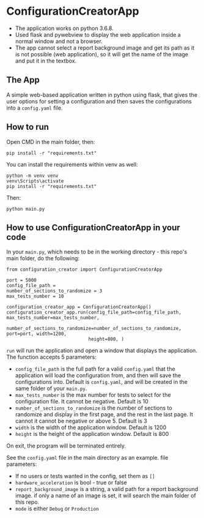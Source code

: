 # ConfigurationCreatorApp

- The application works on python 3.6.8.
- Used flask and pywebview to display the web application inside a normal window and not a browser.
- The app cannot select a report background image and get its path as it is not possible (web application), so it will
  get the name of the image and put it in the textbox.

## The App

A simple web-based application written in python using flask, that gives the user options for setting a configuration
and then saves the configurations into a ```config.yaml``` file.

## How to run

Open CMD in the main folder, then:

```
pip install -r "requirements.txt"
```

You can install the requirements within venv as well:

```
python -m venv venv
venv\Scripts\activate
pip install -r "requirements.txt"
```

Then:

```
python main.py
```

## How to use ConfigurationCreatorApp in your code

In your ```main.py```, which needs to be in the working directory - this repo's main folder, do the following:

```
from configuration_creator import ConfigurationCreatorApp

port = 5000
config_file_path = 
number_of_sections_to_randomize = 3 
max_tests_number = 10

configuration_creator_app = ConfigurationCreatorApp()
configuration_creator_app.run(config_file_path=config_file_path, max_tests_number=max_tests_number,
                              number_of_sections_to_randomize=number_of_sections_to_randomize, port=port, width=1200,
                              height=800, )
```

```run``` will run the application and open a window that displays the application. The function accepts 5 parameters:

- ```config_file_path``` is the full path for a valid ```config.yaml``` that the application will load the configuration
  from, and then will save the configurations into. Default is ```config.yaml```, and will be created in the same folder
  of your ```main.py```.
- ```max_tests_number``` is the max number for tests to select for the configuration file. It cannot be negative.
  Default is 10
- ```number_of_sections_to_randomize``` is the number of sections to randomize and display in the first page, and the
  rest in the last page. It cannot it cannot be negative or above 5. Default is 3
- ```width``` is the width of the application window. Default is 1200
- ```height``` is the height of the application window. Default is 800

On exit, the program will be terminated entirely.

See the ```config.yaml``` file in the main directory as an example. file parameters:

- If no users or tests wanted in the config, set them as ```[]```
- ```hardware_acceleration``` is bool - true or false
- ```report_background_image``` is a string, a valid path for a report background image. if only a name of an image is
  set, it will search the main folder of this repo.
- ```mode``` is either ```Debug``` or ```Production```